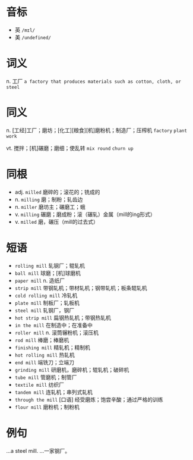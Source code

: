 # 音标

- 英 `/mɪl/`
- 美 `/undefined/`

# 词义

n. 工厂
`a factory that produces materials such as cotton, cloth, or steel`

# 同义

n. [工经]工厂；磨坊；[化工][粮食][机]磨粉机；制造厂；压榨机
`factory` `plant` `work`

vt. 搅拌；[机]碾磨；磨细；使乱转
`mix round` `churn up`

# 同根

- adj. `milled` 磨碎的；滚花的；铣成的
- n. `milling` 磨；制粉；轧齿边
- n. `miller` 磨坊主；碾磨工；蛾
- v. `milling` 碾磨；磨成粉；滚（碾轧）金属（mill的ing形式）
- v. `milled` 磨，碾压（mill的过去式）

# 短语

- `rolling mill` 轧钢厂；辊轧机
- `ball mill` 球磨；[机]球磨机
- `paper mill` n. 造纸厂
- `strip mill` 带钢轧机；带材轧机；钢带轧机；板条辊轧机
- `cold rolling mill` 冷轧机
- `plate mill` 制板厂；轧板机
- `steel mill` 轧钢厂，钢厂
- `hot strip mill` 扁钢热轧机；带钢热轧机
- `in the mill` 在制造中；在准备中
- `roller mill` n. 滚筒辗粉机；滚压机
- `rod mill` 棒磨；棒磨机
- `finishing mill` 精轧机；精制机
- `hot rolling mill` 热轧机
- `end mill` 端铣刀；立端刀
- `grinding mill` 研磨机，磨碎机；辊轧机；破碎机
- `tube mill` 管磨机；制管厂
- `textile mill` 纺织厂
- `tandem mill` 连轧机；串列式轧机
- `through the mill` [口语] 经受磨炼；饱尝辛酸；通过严格的训练
- `flour mill` 磨粉机；制粉机

# 例句

...a steel mill.
…一家钢厂。


